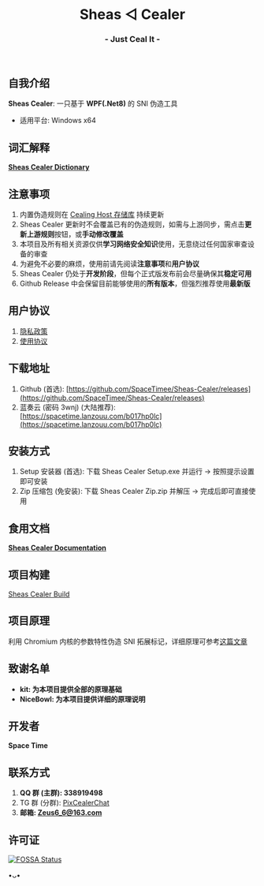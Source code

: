 <h1 align="center">Sheas ◁ Cealer</h1>
<h3 align="center">- Just Ceal It -</h3>
</br>

## 自我介绍
**Sheas Cealer**: 一只基于 **WPF(.Net8)** 的 SNI 伪造工具

* 适用平台: Windows x64

## 词汇解释
**[Sheas Cealer Dictionary](https://github.com/SpaceTimee/Sheas-Cealer/wiki/Sheas-Cealer-Dictionary)**

## 注意事项
1. 内置伪造规则在 [Cealing Host 存储库](https://github.com/SpaceTimee/Cealing-Host) 持续更新
2. Sheas Cealer 更新时不会覆盖已有的伪造规则，如需与上游同步，需点击**更新上游规则**按钮，或**手动修改覆盖**
3. 本项目及所有相关资源仅供**学习网络安全知识**使用，无意绕过任何国家审查设备的审查
4. 为避免不必要的麻烦，使用前请先阅读**注意事项**和**用户协议**
5. Sheas Cealer 仍处于**开发阶段**，但每个正式版发布前会尽量确保其**稳定可用**
6. Github Release 中会保留目前能够使用的**所有版本**，但强烈推荐使用**最新版**

## 用户协议
1. [隐私政策](https://thoughts.teambition.com/share/6264eda98adeb10041b92fda#title=Sheas_Cealer_隐私政策)
2. [使用协议](https://thoughts.teambition.com/share/6264edd78adeb10041b92fdb#title=Sheas_Cealer_使用协议)

## 下载地址
1. Github (首选): [https://github.com/SpaceTimee/Sheas-Cealer/releases](https://github.com/SpaceTimee/Sheas-Cealer/releases)
2. 蓝奏云 (密码 3wnj) (大陆推荐): [https://spacetime.lanzouu.com/b017hp0lc](https://spacetime.lanzouu.com/b017hp0lc)

## 安装方式
1. Setup 安装器 (首选): 下载 Sheas Cealer Setup.exe 并运行 -> 按照提示设置即可安装
2. Zip 压缩包 (免安装): 下载 Sheas Cealer Zip.zip 并解压 -> 完成后即可直接使用

## 食用文档
**[Sheas Cealer Documentation](https://github.com/SpaceTimee/Sheas-Cealer/wiki/Sheas-Cealer-Documentation)**

## 项目构建
[Sheas Cealer Build](https://github.com/SpaceTimee/Sheas-Cealer/wiki/Sheas-Cealer-Build)

## 项目原理
利用 Chromium 内核的参数特性伪造 SNI 拓展标记，详细原理可参考[这篇文章](https://nicebowl.fun/24_8)

## 致谢名单
* **kit: 为本项目提供全部的原理基础**
* **NiceBowl: 为本项目提供详细的原理说明**

## 开发者
**Space Time**

## 联系方式
1. **QQ 群 (主群): 338919498**
2. TG 群 (分群): [PixCealerChat](https://t.me/PixCealerChat)
3. **邮箱: Zeus6_6@163.com**

## 许可证
[![FOSSA Status](https://app.fossa.com/api/projects/git%2Bgithub.com%2FSpaceTimee%2FSheas-Cealer.svg?type=large)](https://app.fossa.com/projects/git%2Bgithub.com%2FSpaceTimee%2FSheas-Cealer?ref=badge_large)

•ᴗ•
